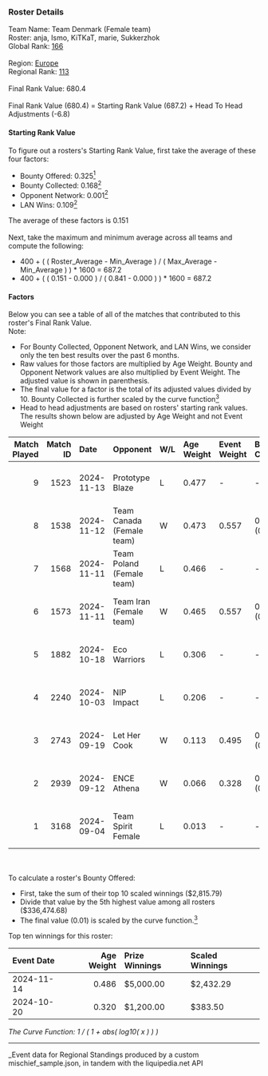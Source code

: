 ### Roster Details<br />
Team Name: Team Denmark (Female team)<br />
Roster: anja, Ismo, KiTKaT, marie, Sukkerzhok<br />
Global Rank: [166](../../standings_global_2025_03_01.md)<br />
<br />
Region: [Europe]( ../../standings_europe_2025_03_01.md)<br />
Regional Rank: [113]( ../../standings_europe_2025_03_01.md)<br />
<br />
Final Rank Value:  680.4<br />
<br />
Final Rank Value (680.4) = Starting Rank Value (687.2) + Head To Head Adjustments (-6.8)<br />

#### Starting Rank Value<br />
To figure out a rosters's Starting Rank Value, first take the average of these four factors:<br />
- Bounty Offered: 0.325[<sup>1</sup>](#table2)
- Bounty Collected: 0.168[<sup>2</sup>](#table1)
- Opponent Network: 0.001[<sup>2</sup>](#table1)
- LAN Wins: 0.109[<sup>2</sup>](#table1)

The average of these factors is 0.151<br />
<br />
Next, take the maximum and minimum average across all teams and compute the following:<br />
- 400 + ( ( Roster_Average - Min_Average ) / ( Max_Average - Min_Average ) ) * 1600 = 687.2
- 400 + ( ( 0.151 - 0.000 ) / ( 0.841 - 0.000 ) ) * 1600 = 687.2


#### Factors<br />
Below you can see a table of all of the matches that contributed to this roster's Final Rank Value.<br />
Note:<br />

- For Bounty Collected, Opponent Network, and LAN Wins, we consider only the ten best results over the past 6 months.
- Raw values for those factors are multiplied by Age Weight. Bounty and Opponent Network values are also multiplied by Event Weight. The adjusted value is shown in parenthesis.
- The final value for a factor is the total of its adjusted values divided by 10. Bounty Collected is further scaled by the curve function[<sup>3</sup>](#curveFunction)
- Head to head adjustments are based on rosters' starting rank values. The results shown below are adjusted by Age Weight and not Event Weight
<span id="table1"></span><br />


| Match Played | Match ID | Date       | Opponent                  | W/L | Age Weight | Event Weight | Bounty Collected | Opponent Network | LAN Wins  | H2H Adj. | Roster                                |
| -: | -: | :- | :- | :- | :- | :- | :- | :- | :- | -: | :- |
|            9 |     1523 | 2024-11-13 | Prototype Blaze           | L   | 0.477      | -            | -                | -                | -         |    -4.31 | anja, Ismo, KiTKaT, marie, Sukkerzhok |
|            8 |     1538 | 2024-11-12 | Team Canada (Female team) | W   | 0.473      | 0.557        | 0.000 (0.000)    | 0.028 (0.007)    | 1 (0.473) |     2.93 | anja, Ismo, KiTKaT, marie, Sukkerzhok |
|            7 |     1568 | 2024-11-11 | Team Poland (Female team) | L   | 0.466      | -            | -                | -                | -         |    -3.27 | anja, Ismo, KiTKaT, marie, Sukkerzhok |
|            6 |     1573 | 2024-11-11 | Team Iran (Female team)   | W   | 0.465      | 0.557        | 0.000 (0.000)    | 0.000 (0.000)    | 1 (0.465) |     2.48 | anja, Ismo, KiTKaT, marie, Sukkerzhok |
|            5 |     1882 | 2024-10-18 | Eco Warriors              | L   | 0.306      | -            | -                | -                | -         |    -3.28 | Ismo, KiTKaT, marie, Nea, pullox      |
|            4 |     2240 | 2024-10-03 | NIP Impact                | L   | 0.206      | -            | -                | -                | -         |    -3.14 | Ismo, KiTKaT, marie, Nea, pullox      |
|            3 |     2743 | 2024-09-19 | Let Her Cook              | W   | 0.113      | 0.495        | 0.002 (0.000)    | 0.031 (0.002)    | 0 (0.000) |     1.46 | Ismo, KiTKaT, marie, Nea, pullox      |
|            2 |     2939 | 2024-09-12 | ENCE Athena               | W   | 0.066      | 0.328        | 0.001 (0.000)    | 0.000 (0.000)    | 0 (0.000) |     0.59 | Ismo, KiTKaT, marie, Nea, pullox      |
|            1 |     3168 | 2024-09-04 | Team Spirit Female        | L   | 0.013      | -            | -                | -                | -         |    -0.24 | Ismo, KiTKaT, marie, Nea, pullox      |

<br />
<span id="table2"></span><br />
To calculate a roster's Bounty Offered:<br />

- First, take the sum of their top 10 scaled winnings ($2,815.79)
- Divide that value by the 5th highest value among all rosters ($336,474.68)
- The final value (0.01) is scaled by the curve function.[<sup>3</sup>](#curveFunction)

Top ten winnings for this roster:<br />

| Event Date | Age Weight | Prize Winnings | Scaled Winnings |
| :- | -: | :- | :- |
| 2024-11-14 |      0.486 | $5,000.00      | $2,432.29       |
| 2024-10-20 |      0.320 | $1,200.00      | $383.50         |


<span id="curveFunction"></span>_The Curve Function: 1 / ( 1 + abs( log10( x ) ) )_<br />

---
_Event data for Regional Standings produced by a custom mischief_sample.json, in tandem with the liquipedia.net API<br />
